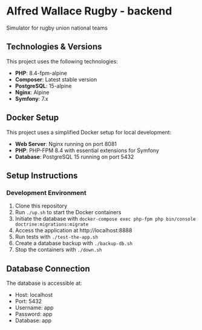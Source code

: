 # Alfred Wallace Rugby - backend

Simulator for rugby union national teams

## Technologies & Versions

This project uses the following technologies:

- **PHP**: 8.4-fpm-alpine
- **Composer**: Latest stable version
- **PostgreSQL**: 15-alpine
- **Nginx**: Alpine
- **Symfony**: 7.x

## Docker Setup

This project uses a simplified Docker setup for local development:

- **Web Server**: Nginx running on port 8081
- **PHP**: PHP-FPM 8.4 with essential extensions for Symfony
- **Database**: PostgreSQL 15 running on port 5432

## Setup Instructions

### Development Environment

1. Clone this repository
2. Run `./up.sh` to start the Docker containers
3. Initiate the database with `docker-compose exec php-fpm php bin/console doctrine:migrations:migrate`
4. Access the application at http://localhost:8888
5. Run tests with `./test-the-app.sh`
6. Create a database backup with `./backup-db.sh`
7. Stop the containers with `./down.sh`

## Database Connection

The database is accessible at:
- Host: localhost
- Port: 5432
- Username: app
- Password: app
- Database: app
